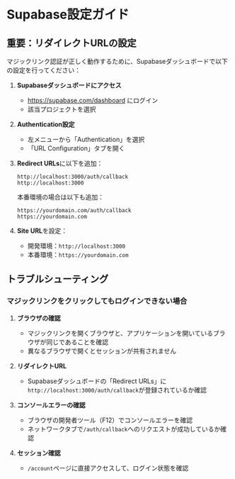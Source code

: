 # Supabase設定ガイド

## 重要：リダイレクトURLの設定

マジックリンク認証が正しく動作するために、Supabaseダッシュボードで以下の設定を行ってください：

1. **Supabaseダッシュボードにアクセス**
   - https://supabase.com/dashboard にログイン
   - 該当プロジェクトを選択

2. **Authentication設定**
   - 左メニューから「Authentication」を選択
   - 「URL Configuration」タブを開く

3. **Redirect URLs**に以下を追加：
   ```
   http://localhost:3000/auth/callback
   http://localhost:3000
   ```
   
   本番環境の場合は以下も追加：
   ```
   https://yourdomain.com/auth/callback
   https://yourdomain.com
   ```

4. **Site URL**を設定：
   - 開発環境：`http://localhost:3000`
   - 本番環境：`https://yourdomain.com`

## トラブルシューティング

### マジックリンクをクリックしてもログインできない場合

1. **ブラウザの確認**
   - マジックリンクを開くブラウザと、アプリケーションを開いているブラウザが同じであることを確認
   - 異なるブラウザで開くとセッションが共有されません

2. **リダイレクトURL**
   - Supabaseダッシュボードの「Redirect URLs」に`http://localhost:3000/auth/callback`が登録されているか確認

3. **コンソールエラーの確認**
   - ブラウザの開発者ツール（F12）でコンソールエラーを確認
   - ネットワークタブで`/auth/callback`へのリクエストが成功しているか確認

4. **セッション確認**
   - `/account`ページに直接アクセスして、ログイン状態を確認